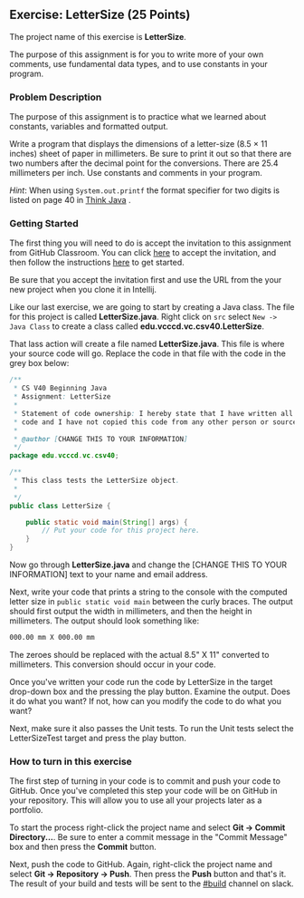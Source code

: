 ## Exercise: LetterSize (25 Points)

The project name of this exercise is **LetterSize**.

The purpose of this assignment is for you to write more of your own comments, use fundamental data types, and to use constants in your program.

### Problem Description

The purpose of this assignment is to practice what we learned about constants, variables and formatted output. 

Write a program that displays the dimensions of a letter-size (8.5 × 11 inches) sheet of paper in millimeters. Be sure to print it out so that there are two numbers after the decimal point for the conversions. There are 25.4 millimeters per inch. Use constants and comments in your program. 

_Hint_: When using `System.out.printf` the format specifier for two digits is listed on page 40 in [Think Java](http://greenteapress.com/thinkjava6/thinkjava.pdf) . 

### Getting Started

The first thing you will need to do is accept the invitation to this assignment
from GitHub Classroom. You can click [here](https://classroom.github.com/a/UO9xHmbD) to accept the invitation, and then
follow the instructions [here](https://github.com/vc-csv40-spring2019/Course-Information/wiki)
to get started. 

Be sure that you accept the invitation first and use the URL from
the your new project when you clone it in Intellij.

Like our last exercise, we are going to start by creating a Java class. The file for this project is called **LetterSize.java**. Right click on `src` select `New -> Java Class` to create a class called **edu.vcccd.vc.csv40.LetterSize**.

That lass action will create a file named **LetterSize.java**. This file is where your source code will go. Replace the code in that file with the code in the grey box below:

```java
/**
 * CS V40 Beginning Java
 * Assignment: LetterSize
 * 
 * Statement of code ownership: I hereby state that I have written all of this
 * code and I have not copied this code from any other person or source.
 * 
 * @author [CHANGE THIS TO YOUR INFORMATION]
 */
package edu.vcccd.vc.csv40;

/**
 * This class tests the LetterSize object.
 *
 */
public class LetterSize {

    public static void main(String[] args) {
        // Put your code for this project here.
    }
}
```

Now go through **LetterSize.java** and change the [CHANGE THIS TO YOUR INFORMATION] text to your name and email address.

Next, write your code that prints a string to the console with the computed letter size in `public static void main` between the curly braces. The output
should first output the width in millimeters, and then the height in millimeters. The output should look something like:

```bash
000.00 mm X 000.00 mm
```

The zeroes should be replaced with the actual 8.5" X 11" converted to millimeters. This conversion should occur in your code.

Once you've written your code run the code by LetterSize in the target drop-down box and the pressing the play button. Examine the output. Does it do what you want? If not, how can you modify the code to do what you want?

Next, make sure it also passes the Unit tests. To run the Unit tests select the LetterSizeTest target and press the play button. 


### How to turn in this exercise

The first step of turning in your code is to commit and push your code to GitHub. Once you've completed this step your code will be on GitHub in your repository. This will allow you to use all your projects later as a portfolio.

To start the process right-click the project name and select **Git -> Commit Directory...**. Be sure to enter a commit message in the "Commit Message" box and then press the **Commit** button. 

Next, push the code to GitHub. Again, right-click the project name and select **Git -> Repository -> Push**. Then press the **Push** button and that's it. The result of your build and tests will be sent to the [#build](https://vc-csv40-spring2019.slack.com/messages/CFK9MU6GK) channel on slack.

